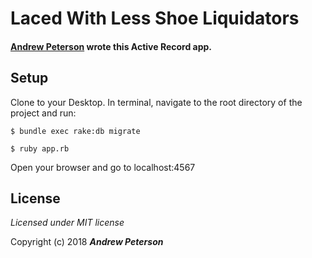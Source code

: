 <!--Your documentation is complete when someone can use your module without ever having to look at its code. This is very important. This makes it possible for you to separate your module's documented interface from its internal implementation (guts). This is good because it means that you are free to change the module's internals as long as the interface remains the same.

Remember: the documentation, not the code, defines what a module does. -- Ken Williams-->

# Laced With Less Shoe Liquidators

#### [Andrew Peterson](http://github.com/ndrwptrsn) wrote this Active Record app.

## Setup

Clone to your Desktop.
In terminal, navigate to the root directory of the project and run:

```
$ bundle exec rake:db migrate
```

```
$ ruby app.rb
```

Open your browser and go to localhost:4567


## License

*Licensed under MIT license*

Copyright (c) 2018 **_Andrew Peterson_**
